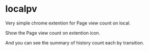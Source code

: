 localpv
========

Very simple chrome extention for Page view count on local.

Show the Page view count on extention icon.

And you can see the summary of history count each by transition.
